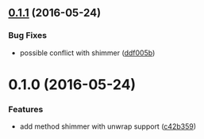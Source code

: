 <a name="0.1.1"></a>
## [0.1.1](https://github.com/open-trail/node-trail-shimmer/compare/v0.1.0...v0.1.1) (2016-05-24)


### Bug Fixes

* possible conflict with shimmer ([ddf005b](https://github.com/open-trail/node-trail-shimmer/commit/ddf005b))



<a name="0.1.0"></a>
# 0.1.0 (2016-05-24)


### Features

* add method shimmer with unwrap support ([c42b359](https://github.com/open-trail/node-trail-shimmer/commit/c42b359))



